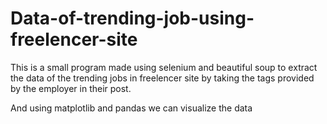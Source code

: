 # Data-of-trending-job-using-freelencer-site
This is a small program made using selenium and beautiful soup to extract the data of the trending jobs in freelencer site by taking the tags provided by the employer 
in their post.

And using matplotlib and pandas we can visualize the data
